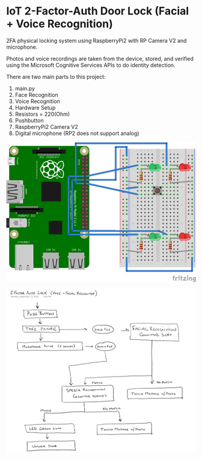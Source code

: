 # IoT 2-Factor-Auth Door Lock (Facial + Voice Recognition)

2FA physical locking system using RaspberryPi2 with RP Camera V2 and microphone.

Photos and voice recordings are taken from the device, stored, and verified using the Microsoft Cognitive Services APIs to do identity detection.

There are two main parts to this project:

1. main.py
 1. Face Recognition
 2. Voice Recognition
2. Hardware Setup
 1. Resistors = 220(Ohm)
 2. Pushbutton
 3. RaspberryPi2 Camera V2
 4. Digital microphone (RP2 does not support analog)

![FritzingDiagram](Fritzing.png?raw=true "Fritzing Diagram")

![LogicFlow](logicFlow.PNG?raw=true "Logic Flow Diagram")